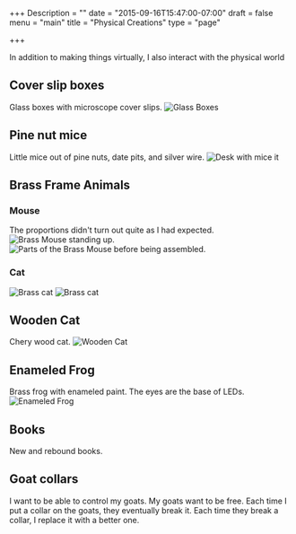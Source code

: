 +++
Description = ""
date = "2015-09-16T15:47:00-07:00"
draft = false
menu = "main"
title = "Physical Creations"
type = "page"

+++

In addition to making things virtually, I also interact with the physical world

## Cover slip boxes
Glass boxes with microscope cover slips.
![Glass Boxes](/images/glass-box.jpeg)

## Pine nut mice
Little mice out of pine nuts, date pits, and silver wire.
![Desk with mice it](/images/mouse-desk.jpeg)

## Brass Frame Animals

### Mouse
The proportions didn't turn out quite as I had expected.
![Brass Mouse standing up.](/images/brass-mouse.jpeg)
![Parts of the Brass Mouse before being assembled.](/images/brass-mouse-parts.jpeg)

### Cat
![Brass cat](/images/brass-cat1.jpeg)
![Brass cat](/images/brass-cat2.jpeg)

## Wooden Cat
Chery wood cat.
![Wooden Cat](/images/wood-cat.jpeg)

## Enameled Frog
Brass frog with enameled paint. The eyes are the base of LEDs.
![Enameled Frog](/images/frog.jpeg)

## Books
New and rebound books.

## Goat collars
I want to be able to control my goats.
My goats want to be free.
Each time I put a collar on the goats, they eventually break it.
Each time they break a collar, I replace it with a better one.
